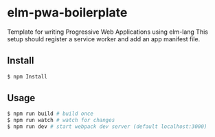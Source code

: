 # elm-pwa-boilerplate

Template for writing Progressive Web Applications using elm-lang
This setup should register a service worker and add an app manifest file.

## Install

```bash
$ npm Install
```

## Usage

```bash
$ npm run build # build once
$ npm run watch # watch for changes
$ npm run dev # start webpack dev server (default localhost:3000)
```
